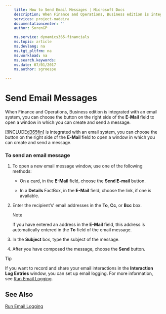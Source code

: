 ```yaml
---
    title: How to Send Email Messages | Microsoft Docs
    description: When Finance and Operations, Business edition is integrated with an email system, you can choose the button on the right side of the **E-Mail** field to open a window in which you can create and send a message.
    services: project-madeira
    documentationcenter: ''
    author: SorenGP

    ms.service: dynamics365-financials
    ms.topic: article
    ms.devlang: na
    ms.tgt_pltfrm: na
    ms.workload: na
    ms.search.keywords:
    ms.date: 07/01/2017
    ms.author: sgroespe

---
```

# Send Email Messages
When Finance and Operations, Business edition is integrated with an email system, you can choose the button on the right side of the **E-Mail** field to open a window in which you can create and send a message.  

[!INCLUDE[d365fin](../../includes/d365fin_md.md)] is integrated with an email system, you can choose the button on the right side of the **E-Mail** field to open a window in which you can create and send a message.  

### To send an email message  

1.  To open a new email message window, use one of the following methods:  

    -   On a card, in the **E-Mail** field, choose the **Send E-mail** button.  

    -   In a **Details** FactBox, in the **E-Mail** field, choose the link, if one is available.  

2.  Enter the recipient’s' email addresses in the **To**, **Cc**, or **Bcc** box.  

    > [!NOTE]  
    >  If you have entered an address in the **E-Mail** field, this address is automatically entered in the **To** field of the email message.  

3.  In the **Subject** box, type the subject of the message.  

4.  After you have composed the message, choose the **Send** button.  

> [!TIP]  
>  If you want to record and share your email interactions in the **Interaction Log Entries** window, you can set up email logging. For more information, see [Run Email Logging](../FullExperience/how-to-run-email-logging.md).  

## See Also  
 [Run Email Logging](../FullExperience/how-to-run-email-logging.md)
